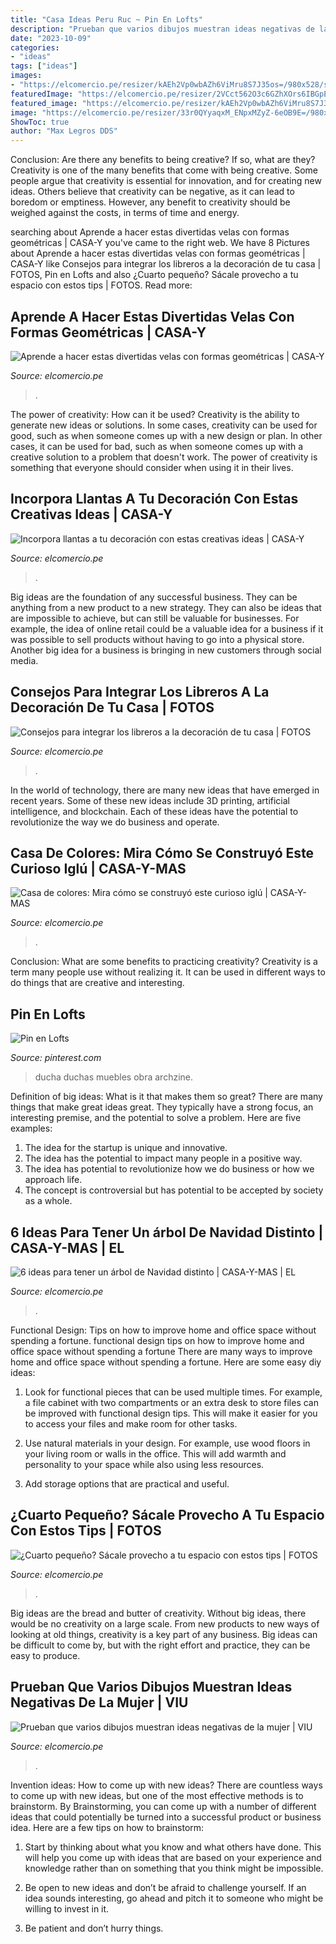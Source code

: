 ```yaml
---
title: "Casa Ideas Peru Ruc ~ Pin En Lofts"
description: "Prueban que varios dibujos muestran ideas negativas de la mujer"
date: "2023-10-09"
categories:
- "ideas"
tags: ["ideas"]
images:
- "https://elcomercio.pe/resizer/kAEh2Vp0wbAZh6ViMru8S7J35os=/980x528/smart/filters:format(jpeg):quality(75)/arc-anglerfish-arc2-prod-elcomercio.s3.amazonaws.com/public/QBJJNHIPHVDSXAH33AGXCM2WFU.jpg"
featuredImage: "https://elcomercio.pe/resizer/2VCct562O3c6GZhXOrs6IBGpEAs=/980x0/smart/filters:format(jpeg):quality(75)/arc-anglerfish-arc2-prod-elcomercio.s3.amazonaws.com/public/CABRCT55KNFYDIFMQY327SSM3Y.jpg"
featured_image: "https://elcomercio.pe/resizer/kAEh2Vp0wbAZh6ViMru8S7J35os=/980x528/smart/filters:format(jpeg):quality(75)/arc-anglerfish-arc2-prod-elcomercio.s3.amazonaws.com/public/QBJJNHIPHVDSXAH33AGXCM2WFU.jpg"
image: "https://elcomercio.pe/resizer/33r0QYyaqxM_ENpxMZyZ-6eOB9E=/980x0/smart/filters:format(jpeg):quality(75)/arc-anglerfish-arc2-prod-elcomercio.s3.amazonaws.com/public/YJFG6DK26BHXHCXX2SR3CU3GC4.jpg"
ShowToc: true
author: "Max Legros DDS"
---
```



Conclusion: Are there any benefits to being creative? If so, what are they?
Creativity is one of the many benefits that come with being creative. Some people argue that creativity is essential for innovation, and for creating new ideas. Others believe that creativity can be negative, as it can lead to boredom or emptiness. However, any benefit to creativity should be weighed against the costs, in terms of time and energy.

	

		
searching about Aprende a hacer estas divertidas velas con formas geométricas | CASA-Y you've came to the right web. We have 8 Pictures about Aprende a hacer estas divertidas velas con formas geométricas | CASA-Y like Consejos para integrar los libreros a la decoración de tu casa | FOTOS, Pin en Lofts and also ¿Cuarto pequeño? Sácale provecho a tu espacio con estos tips | FOTOS. Read more:
		
    
## Aprende A Hacer Estas Divertidas Velas Con Formas Geométricas | CASA-Y

<img loading=lazy src="https://elcomercio.pe/resizer/kk19yHcV_4SguGNv1tz6S8k_bPc=/980x528/smart/filters:format(jpeg):quality(75)/arc-anglerfish-arc2-prod-elcomercio.s3.amazonaws.com/public/XI2WK4GCPBFBRKFF3Q5NLXQVWU.jpg" onerror="this.onerror=null;this.src='https://tse2.mm.bing.net/th?id=OIP.fu9xwdnWl_ddzpfgVX7DEgHaD_&amp;pid=15.1';" alt="Aprende a hacer estas divertidas velas con formas geométricas | CASA-Y">

_Source: elcomercio.pe_

>. 

	

The power of creativity: How can it be used?
Creativity is the ability to generate new ideas or solutions. In some cases, creativity can be used for good, such as when someone comes up with a new design or plan. In other cases, it can be used for bad, such as when someone comes up with a creative solution to a problem that doesn't work. The power of creativity is something that everyone should consider when using it in their lives.

    
## Incorpora Llantas A Tu Decoración Con Estas Creativas Ideas | CASA-Y

<img loading=lazy src="https://elcomercio.pe/resizer/kAEh2Vp0wbAZh6ViMru8S7J35os=/980x528/smart/filters:format(jpeg):quality(75)/arc-anglerfish-arc2-prod-elcomercio.s3.amazonaws.com/public/QBJJNHIPHVDSXAH33AGXCM2WFU.jpg" onerror="this.onerror=null;this.src='https://tse1.mm.bing.net/th?id=OIP.vjHYOIqG9OkWld3l4gXZMgHaD_&amp;pid=15.1';" alt="Incorpora llantas a tu decoración con estas creativas ideas | CASA-Y">

_Source: elcomercio.pe_

>. 

	

Big ideas are the foundation of any successful business. They can be anything from a new product to a new strategy. They can also be ideas that are impossible to achieve, but can still be valuable for businesses. For example, the idea of online retail could be a valuable idea for a business if it was possible to sell products without having to go into a physical store. Another big idea for a business is bringing in new customers through social media.

    
## Consejos Para Integrar Los Libreros A La Decoración De Tu Casa | FOTOS

<img loading=lazy src="https://elcomercio.pe/resizer/2VCct562O3c6GZhXOrs6IBGpEAs=/980x0/smart/filters:format(jpeg):quality(75)/arc-anglerfish-arc2-prod-elcomercio.s3.amazonaws.com/public/CABRCT55KNFYDIFMQY327SSM3Y.jpg" onerror="this.onerror=null;this.src='https://tse3.mm.bing.net/th?id=OIP.cjRnUVJloh3YJXiNSE8QFQHaEQ&amp;pid=15.1';" alt="Consejos para integrar los libreros a la decoración de tu casa | FOTOS">

_Source: elcomercio.pe_

>. 

	

In the world of technology, there are many new ideas that have emerged in recent years. Some of these new ideas include 3D printing, artificial intelligence, and blockchain. Each of these ideas have the potential to revolutionize the way we do business and operate.

    
## Casa De Colores: Mira Cómo Se Construyó Este Curioso Iglú | CASA-Y-MAS

<img loading=lazy src="https://elcomercio.pe/resizer/62ObD1qmz6-tNVMlOG_TBdY4jAw=/980x0/smart/filters:format(jpeg):quality(75)/arc-anglerfish-arc2-prod-elcomercio.s3.amazonaws.com/public/L5QLVG3PXVH4PPMO54FCBTPBGY.jpg" onerror="this.onerror=null;this.src='https://tse4.mm.bing.net/th?id=OIP.teISYvliYNMPWvtbrEmeaQHaEK&amp;pid=15.1';" alt="Casa de colores: Mira cómo se construyó este curioso iglú | CASA-Y-MAS">

_Source: elcomercio.pe_

>. 

	

Conclusion: What are some benefits to practicing creativity?
Creativity is a term many people use without realizing it. It can be used in different ways to do things that are creative and interesting.

    
## Pin En Lofts

<img loading=lazy src="https://i.pinimg.com/736x/94/57/76/9457763ea5401d085dc4ec42c206374d.jpg" onerror="this.onerror=null;this.src='https://tse1.mm.bing.net/th?id=OIP.uMoWwNPJ9hxUFFoBkyL7zAHaKu&amp;pid=15.1';" alt="Pin en Lofts">

_Source: pinterest.com_

>ducha duchas muebles obra archzine. 

	

Definition of big ideas: What is it that makes them so great?
There are many things that make great ideas great. They typically have a strong focus, an interesting premise, and the potential to solve a problem. Here are five examples:
1. The idea for the startup is unique and innovative.
2. The idea has the potential to impact many people in a positive way.
3. The idea has potential to revolutionize how we do business or how we approach life. 
4. The concept is controversial but has potential to be accepted by society as a whole. 

    
## 6 Ideas Para Tener Un árbol De Navidad Distinto | CASA-Y-MAS | EL

<img loading=lazy src="https://elcomercio.pe/resizer/xBILOgntOVuRgBNc0b52wmYCcow=/980x528/smart/filters:format(jpeg):quality(75)/arc-anglerfish-arc2-prod-elcomercio.s3.amazonaws.com/public/2SDSQXE3FREZ3MO7APMWWABITI.jpg" onerror="this.onerror=null;this.src='https://tse4.mm.bing.net/th?id=OIP.HxDA2rwdR9d-beY_Hl52hAHaD_&amp;pid=15.1';" alt="6 ideas para tener un árbol de Navidad distinto | CASA-Y-MAS | EL">

_Source: elcomercio.pe_

>. 

	

Functional Design: Tips on how to improve home and office space without spending a fortune.
functional design tips on how to improve home and office space without spending a fortune
There are many ways to improve home and office space without spending a fortune. Here are some easy diy ideas:

1. Look for functional pieces that can be used multiple times. For example, a file cabinet with two compartments or an extra desk to store files can be improved with functional design tips. This will make it easier for you to access your files and make room for other tasks.

2. Use natural materials in your design. For example, use wood floors in your living room or walls in the office. This will add warmth and personality to your space while also using less resources.

3. Add storage options that are practical and useful.

    
## ¿Cuarto Pequeño? Sácale Provecho A Tu Espacio Con Estos Tips | FOTOS

<img loading=lazy src="https://elcomercio.pe/resizer/33r0QYyaqxM_ENpxMZyZ-6eOB9E=/980x0/smart/filters:format(jpeg):quality(75)/arc-anglerfish-arc2-prod-elcomercio.s3.amazonaws.com/public/YJFG6DK26BHXHCXX2SR3CU3GC4.jpg" onerror="this.onerror=null;this.src='https://tse3.mm.bing.net/th?id=OIP.Aglur9lq7n3a4xjH3V7jUAHaEQ&amp;pid=15.1';" alt="¿Cuarto pequeño? Sácale provecho a tu espacio con estos tips | FOTOS">

_Source: elcomercio.pe_

>. 

	

Big ideas are the bread and butter of creativity. Without big ideas, there would be no creativity on a large scale. From new products to new ways of looking at old things, creativity is a key part of any business. Big ideas can be difficult to come by, but with the right effort and practice, they can be easy to produce.

    
## Prueban Que Varios Dibujos Muestran Ideas Negativas De La Mujer | VIU

<img loading=lazy src="https://elcomercio.pe/resizer/_biZO6ZZaBM87oubrw77_V7ZGQo=/980x528/smart/filters:format(jpeg):quality(75)/arc-anglerfish-arc2-prod-elcomercio.s3.amazonaws.com/public/D6WHAH66UFCP5OTVI7JNQ66Y6E.jpg" onerror="this.onerror=null;this.src='https://tse2.mm.bing.net/th?id=OIP.2t2SR-GQYdWKwt7ASyXWcwHaD_&amp;pid=15.1';" alt="Prueban que varios dibujos muestran ideas negativas de la mujer | VIU">

_Source: elcomercio.pe_

>. 

	

Invention ideas: How to come up with new ideas?
There are countless ways to come up with new ideas, but one of the most effective methods is to brainstorm. By Brainstorming, you can come up with a number of different ideas that could potentially be turned into a successful product or business idea. Here are a few tips on how to brainstorm:
1. Start by thinking about what you know and what others have done. This will help you come up with ideas that are based on your experience and knowledge rather than on something that you think might be impossible.

2. Be open to new ideas and don’t be afraid to challenge yourself. If an idea sounds interesting, go ahead and pitch it to someone who might be willing to invest in it.

3. Be patient and don’t hurry things.

